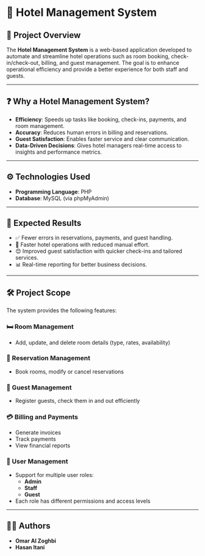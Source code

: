 # 🏨 Hotel Management System

## 📌 Project Overview

The **Hotel Management System** is a web-based application developed to automate and streamline hotel operations such as room booking, check-in/check-out, billing, and guest management. The goal is to enhance operational efficiency and provide a better experience for both staff and guests.

---

## ❓ Why a Hotel Management System?

- **Efficiency**: Speeds up tasks like booking, check-ins, payments, and room management.
- **Accuracy**: Reduces human errors in billing and reservations.
- **Guest Satisfaction**: Enables faster service and clear communication.
- **Data-Driven Decisions**: Gives hotel managers real-time access to insights and performance metrics.

---

## ⚙️ Technologies Used

- **Programming Language**: PHP
- **Database**: MySQL (via phpMyAdmin)

---

## 🎯 Expected Results

- ✅ Fewer errors in reservations, payments, and guest handling.
- 🚀 Faster hotel operations with reduced manual effort.
- 😊 Improved guest satisfaction with quicker check-ins and tailored services.
- 📊 Real-time reporting for better business decisions.

---

## 🛠️ Project Scope

The system provides the following features:

### 🛏️ Room Management
- Add, update, and delete room details (type, rates, availability)

### 📆 Reservation Management
- Book rooms, modify or cancel reservations

### 👤 Guest Management
- Register guests, check them in and out efficiently

### 💳 Billing and Payments
- Generate invoices
- Track payments
- View financial reports

### 🔐 User Management
- Support for multiple user roles:
  - **Admin**
  - **Staff**
  - **Guest**
- Each role has different permissions and access levels

---

## 👨‍💻 Authors

- **Omar Al Zoghbi**
- **Hasan Itani**
